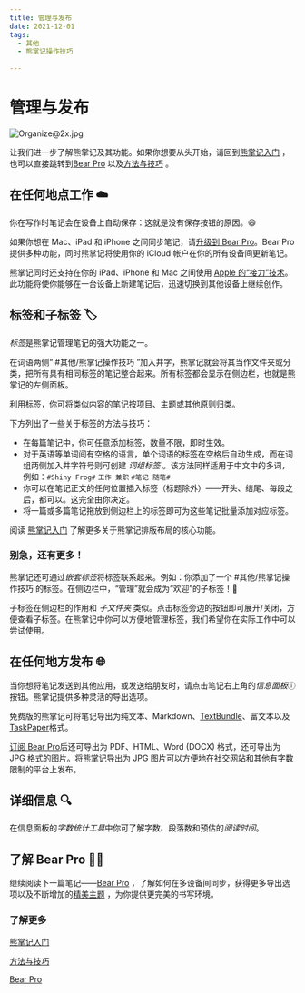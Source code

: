 ```yaml
---
title: 管理与发布
date: 2021-12-01
tags:
  - 其他 
  - 熊掌记操作技巧 
 
---
```


# 管理与发布
![Organize@2x.jpg](/notes/note_images/SFNoteIntro1_File0/Organize@2x.jpg)

让我们进一步了解熊掌记及其功能。如果你想要从头开始，请回到[熊掌记入门](/notes/2021/12/01/熊掌记入门/)
，也可以直接跳转到[Bear Pro](/notes/2022/07/01/Bear-Pro/)
以及[方法与技巧](/notes/2021/12/01/方法与技巧/)
。

## 在任何地点工作 ☁️
你在写作时笔记会在设备上自动保存：这就是没有保存按钮的原因。😄 

如果你想在 Mac、iPad 和 iPhone 之间同步笔记，请[升级到 Bear Pro](bear://x-callback-url/open-bear-pro)。Bear Pro 提供多种功能，同时熊掌记将使用你的 iCloud 帐户在你的所有设备间更新笔记。

熊掌记同时还支持在你的 iPad、iPhone 和 Mac 之间使用 [Apple 的“接力”技术](https://support.apple.com/zh-cn/HT204681)。此功能将使你能够在一台设备上新建笔记后，迅速切换到其他设备上继续创作。

## 标签和子标签 🏷
*标签*是熊掌记管理笔记的强大功能之一。

在词语两侧“ #其他/熊掌记操作技巧 ”加入井字，熊掌记就会将其当作文件夹或分类，把所有具有相同标签的笔记整合起来。所有标签都会显示在侧边栏，也就是熊掌记的左侧面板。

利用标签，你可将类似内容的笔记按项目、主题或其他原则归类。

下方列出了一些关于标签的方法与技巧：

* 在每篇笔记中，你可任意添加标签，数量不限，即时生效。
* 对于英语等单词间有空格的语言，单个词语的标签在空格后自动生成，而在词组两侧加入井字符号则可创建 _词组标签_ 。该方法同样适用于中文中的多词，例如：`#Shiny Frog#` `工作 兼职` `#笔记 随笔#`
* 你可以在笔记正文的任何位置插入标签（标题除外）——开头、结尾、每段之后，都可以。这完全由你决定。
* 将一篇或多篇笔记拖放到侧边栏上的标签即可为这些笔记批量添加对应标签。

阅读 [熊掌记入门](/notes/2021/12/01/熊掌记入门/)
 了解更多关于熊掌记排版布局的核心功能。

### 别急，还有更多！ 
熊掌记还可通过*嵌套标签*将标签联系起来。例如：你添加了一个 #其他/熊掌记操作技巧 的标签。在侧边栏中，“管理”就会成为“欢迎”的子标签！🎉

子标签在侧边栏的作用和 _子文件夹_ 类似。点击标签旁边的按钮即可展开/关闭，方便查看子标签。在熊掌记中你可以方便地管理标签，我们希望你在实际工作中可以尝试使用。

## 在任何地方发布 🌐
当你想将笔记发送到其他应用，或发送给朋友时，请点击笔记右上角的*信息面板*ⓘ按钮。熊掌记提供多种灵活的导出选项。

免费版的熊掌记可将笔记导出为纯文本、Markdown、[TextBundle](http://textbundle.org/)、富文本以及[TaskPaper](https://www.taskpaper.com)格式。

[订阅 Bear Pro](bear://x-callback-url/open-bear-pro)后还可导出为 PDF、HTML、Word (DOCX) 格式，还可导出为 JPG 格式的图片。将熊掌记导出为 JPG 图片可以方便地在社交网站和其他有字数限制的平台上发布。

## 详细信息 🔍
在信息面板的*字数统计工具*中你可了解字数、段落数和预估的*阅读时间*。

## 了解 Bear Pro 🐻🚀
继续阅读下一篇笔记——[Bear Pro](/notes/2022/07/01/Bear-Pro/)
，了解如何在多设备间同步，获得更多导出选项以及不断增加的[精美主题](bear://x-callback-url/open-themes) ，为你提供更完美的书写环境。

### 了解更多
[熊掌记入门](/notes/2021/12/01/熊掌记入门/)

[方法与技巧](/notes/2021/12/01/方法与技巧/)
	
[Bear Pro](/notes/2022/07/01/Bear-Pro/)


 
